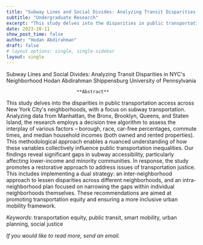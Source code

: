 ```yaml
---
title: "Subway Lines and Social Divides: Analyzing Transit Disparities in NYC's Neighborhood"
subtitle: "Undergraduate Research"
excerpt: "This study delves into the disparities in public transportation access across New York City's neighborhoods, with a focus on subway transportation."
date: 2023-20-11
show_post_time: false
author: "Hodan Abdirahman"
draft: false
# layout options: single, single-sidebar
layout: single
---
```


Subway Lines and Social Divides: Analyzing Transit Disparities in NYC's Neighborhood
                              Hodan Abdirahman
                  Shippensburg University of Pennsylvania
                  
                  

                              **Abstract** 
This study delves into the disparities in public transportation access across New York City's neighborhoods, with a focus on subway transportation. Analyzing data from Manhattan, the Bronx, Brooklyn, Queens, and Staten Island, the research employs a decision tree algorithm to assess the interplay of various factors – borough, race, car-free percentages, commute times, and median household incomes (both owned and rented properties). This methodological approach enables a nuanced understanding of how these variables collectively influence public transportation inequalities. Our findings reveal significant gaps in subway accessibility, particularly affecting lower-income and minority communities. In response, the study promotes a restorative approach to address issues of transportation justice. This includes implementing a dual strategy: an inter-neighborhood approach to lessen disparities across different neighborhoods, and an intra-neighborhood plan focused on narrowing the gaps within individual neighborhoods themselves. These recommendations are aimed at promoting transportation equity and ensuring a more inclusive urban mobility framework.

_Keywords_: transportation equity, public transit, smart mobility, urban planning, social justice


*If you would like to read more, send an email.*
